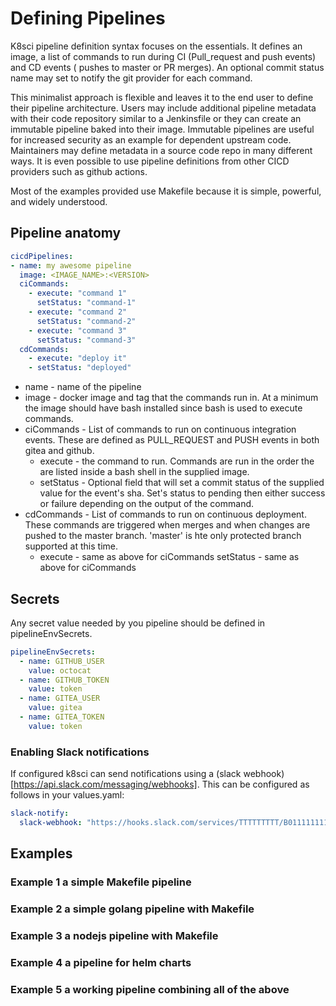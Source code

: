# Defining Pipelines

K8sci pipeline definition syntax focuses on the essentials. It defines an image, a list of commands to run during CI (Pull_request and push events) and CD events ( pushes to master or PR merges). An optional commit status name may set to notify the git provider for each command.

This minimalist approach is flexible and leaves it to the end user to define their pipeline architecture. Users may include additional pipeline metadata with their code repository similar to a Jenkinsfile or they can create an immutable pipeline baked into their image. Immutable pipelines are useful for increased security as an example for dependent upstream code. Maintainers may define metadata in a source code repo in many different ways. It is even possible to use pipeline definitions from other CICD providers such as github actions.

Most of the examples provided use Makefile because it is simple, powerful, and widely understood.

## Pipeline anatomy
```yaml
cicdPipelines:
- name: my awesome pipeline
  image: <IMAGE_NAME>:<VERSION>
  ciCommands:
    - execute: "command 1"
      setStatus: "command-1"
    - execute: "command 2"
      setStatus: "command-2"
    - execute: "command 3"
      setStatus: "command-3"
  cdCommands:
    - execute: "deploy it"
    - setStatus: "deployed"
```
* name - name of the pipeline
* image - docker image and tag that the commands run in. At a minimum the image should have bash installed since bash is used to execute commands.
* ciCommands - List of commands to run on continuous integration events. These are defined as PULL_REQUEST and PUSH events in both gitea and github.
  * execute - the command to run. Commands are run in the order the are listed inside a bash shell in the supplied image.
  * setStatus - Optional field that will set a commit status of the supplied value for the event's sha. Set's status to pending then either success or failure depending on the output of the command.
* cdCommands - List of commands to run on continuous deployment. These commands are triggered when merges and when changes are pushed to the master branch. 'master' is hte only protected branch supported at this time.
  * execute - same as above for ciCommands
    setStatus - same as above for ciCommands

## Secrets

Any secret value needed by you pipeline should be defined in pipelineEnvSecrets.

```yaml
pipelineEnvSecrets:
  - name: GITHUB_USER
    value: octocat
  - name: GITHUB_TOKEN
    value: token
  - name: GITEA_USER
    value: gitea
  - name: GITEA_TOKEN
    value: token
```

### Enabling Slack notifications

If configured k8sci can send notifications using a (slack webhook)[https://api.slack.com/messaging/webhooks]. This can be configured as follows in your values.yaml:

```yaml
slack-notify:
  slack-webhook: "https://hooks.slack.com/services/TTTTTTTTT/B011111111111111111111111111111111"
```


## Examples

### Example 1 a simple Makefile pipeline
### Example 2 a simple golang pipeline with Makefile
### Example 3 a nodejs pipeline with Makefile
### Example 4 a pipeline for helm charts
### Example 5 a working pipeline combining all of the above
